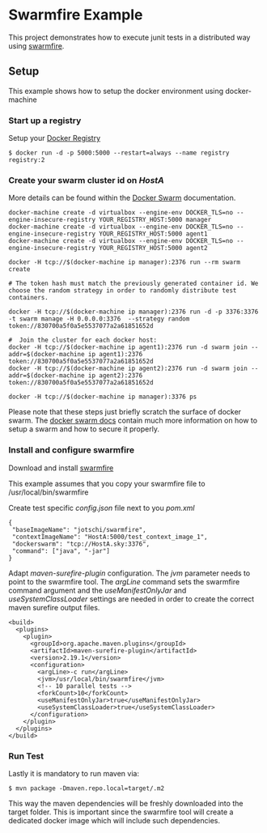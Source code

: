 # Swarmfire Example

This project demonstrates how to execute junit tests in a distributed way using [swarmfire](https://github.com/Jotschi/swarmfire).

## Setup 

This example shows how to setup the docker environment using docker-machine

### Start up a registry

Setup your [Docker Registry](https://github.com/docker/distribution/blob/master/docs/deploying.md)

```
$ docker run -d -p 5000:5000 --restart=always --name registry registry:2
```

### Create your swarm cluster id on *HostA*

More details can be found within the [Docker Swarm](https://docs.docker.com/swarm/install-w-machine/) documentation.

```
docker-machine create -d virtualbox --engine-env DOCKER_TLS=no --engine-insecure-registry YOUR_REGISTRY_HOST:5000 manager
docker-machine create -d virtualbox --engine-env DOCKER_TLS=no --engine-insecure-registry YOUR_REGISTRY_HOST:5000 agent1
docker-machine create -d virtualbox --engine-env DOCKER_TLS=no --engine-insecure-registry YOUR_REGISTRY_HOST:5000 agent2

docker -H tcp://$(docker-machine ip manager):2376 run --rm swarm create

# The token hash must match the previously generated container id. We choose the random strategy in order to randomly distribute test containers.

docker -H tcp://$(docker-machine ip manager):2376 run -d -p 3376:3376 -t swarm manage -H 0.0.0.0:3376  --strategy random  token://830700a5f0a5e5537077a2a61851652d

#  Join the cluster for each docker host:
docker -H tcp://$(docker-machine ip agent1):2376 run -d swarm join --addr=$(docker-machine ip agent1):2376 token://830700a5f0a5e5537077a2a61851652d
docker -H tcp://$(docker-machine ip agent2):2376 run -d swarm join --addr=$(docker-machine ip agent2):2376 token://830700a5f0a5e5537077a2a61851652d

docker -H tcp://$(docker-machine ip manager):3376 ps
```

Please note that these steps just briefly scratch the surface of docker swarm. The [docker swarm docs](https://docs.docker.com/swarm/install-w-machine/) contain much more information on how to setup a swarm and how to secure it properly.

### Install and configure swarmfire

Download and install [swarmfire](https://github.com/Jotschi/swarmfire)

This example assumes that you copy your swarmfire file to /usr/local/bin/swarmfire

Create test specific *config.json* file next to you *pom.xml*

```
{
 "baseImageName": "jotschi/swarmfire",
 "contextImageName": "HostA:5000/test_context_image_1",
 "dockerswarm": "tcp://HostA.sky:3376",
 "command": ["java", "-jar"]
}
```

Adapt *maven-surefire-plugin* configuration. The *jvm* parameter needs to point to the swarmfire tool. The *argLine* command sets the swarmfire command argument and the *useManifestOnlyJar* and *useSystemClassLoader* settings are needed in order to create the correct maven surefire output files.

```
<build>
  <plugins>
    <plugin>
      <groupId>org.apache.maven.plugins</groupId>
      <artifactId>maven-surefire-plugin</artifactId>
      <version>2.19.1</version>
      <configuration>
        <argLine>-c run</argLine>
        <jvm>/usr/local/bin/swarmfire</jvm>
        <!-- 10 parallel tests -->
        <forkCount>10</forkCount>
        <useManifestOnlyJar>true</useManifestOnlyJar>
        <useSystemClassLoader>true</useSystemClassLoader>
      </configuration>
    </plugin>
  </plugins>
</build>
```

### Run Test

Lastly it is mandatory to run maven via:

```
$ mvn package -Dmaven.repo.local=target/.m2
```

This way the maven dependencies will be freshly downloaded into the target folder. This is important since the swarmfire tool will create a dedicated docker image which will include such dependencies.
